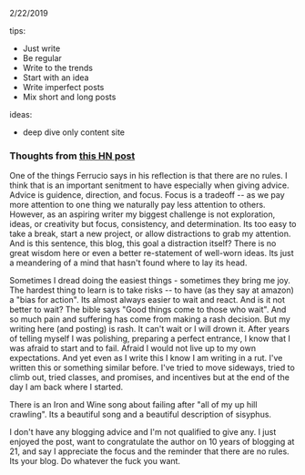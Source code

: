 2/22/2019

tips:
- Just write
- Be regular
- Write to the trends
- Start with an idea
- Write imperfect posts
- Mix short and long posts

ideas:
- deep dive only content site

### Thoughts from [this HN post](https://news.ycombinator.com/item?id=18715416)

One of the things Ferrucio says in his reflection is that there are no rules. I think that is an important senitment to have especially when giving advice. Advice is guidence, direction, and focus. Focus is a tradeoff -- as we pay more attention to one thing we naturally pay less attention to others. However, as an aspiring writer my biggest challenge is not exploration, ideas, or creativity but focus, consistency, and determination. Its too easy to take a break, start a new project, or allow distractions to grab my attention. And is this sentence, this blog, this goal a distraction itself? There is no great wisdom here or even a better re-statement of well-worn ideas. Its just a meandering of a mind that hasn't found where to lay its head.

Sometimes I dread doing the easiest things - sometimes they bring me joy. The hardest thing to learn is to take risks -- to have (as they say at amazon) a "bias for action". Its almost always easier to wait and react. And is it not better to wait? The bible says "Good things come to those who wait". And so much pain and suffering has come from making a rash decision. But my writing here (and posting) is rash. It can't wait or I will drown it. After years of telling myself I was polishing, preparing a perfect entrance, I know that I was afraid to start and to fail. Afraid I would not live up to my own expectations. And yet even as I write this I know I am writing in a rut. I've written this or something similar before. I've tried to move sideways, tried to climb out, tried classes, and promises, and incentives but at the end of the day I am back where I started.

There is an Iron and Wine song about failing after "all of my up hill crawling". Its a beautiful song and a beautiful description of sisyphus.

I don't have any blogging advice and I'm not qualified to give any. I just enjoyed the post, want to congratulate the author on 10 years of blogging at 21, and say I appreciate the focus and the reminder that there are no rules. Its your blog. Do whatever the fuck you want. 
